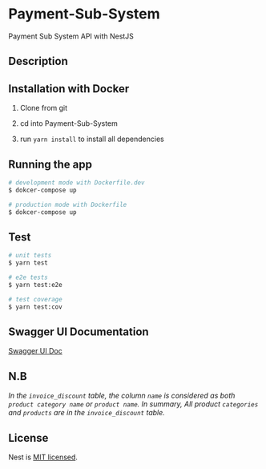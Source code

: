 # Payment-Sub-System
Payment Sub System API with NestJS

## Description

## Installation with Docker

1. Clone from git

2. cd into Payment-Sub-System

3. run `yarn install` to install all dependencies

## Running the app

```bash
# development mode with Dockerfile.dev
$ dokcer-compose up

# production mode with Dockerfile
$ dokcer-compose up
```

## Test

```bash
# unit tests
$ yarn test

# e2e tests
$ yarn test:e2e

# test coverage
$ yarn test:cov
```

## Swagger UI Documentation

[Swagger UI Doc](http://localhost:3000/api/v1/doc)

## N.B

*In the `invoice_discount` table, the column `name` is considered as both `product category name` or `product name`.
In summary, All product `categories` and `products` are in the `invoice_discount` table.*


## License

Nest is [MIT licensed](LICENSE).